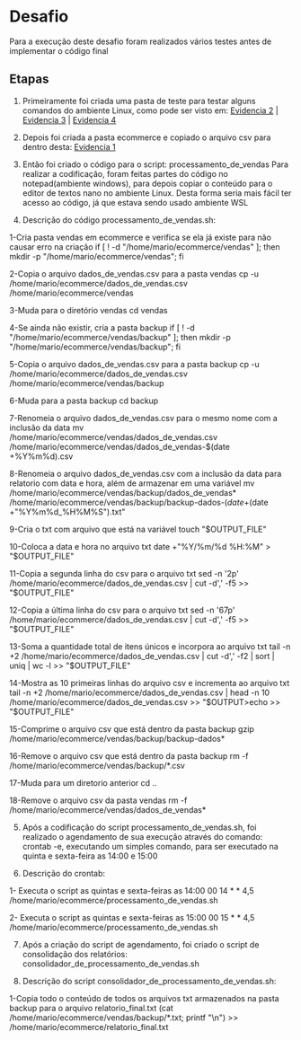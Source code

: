 # Desafio
Para a execução deste desafio foram realizados vários testes antes de implementar o código final

## Etapas

1. Primeiramente foi criada uma pasta de teste para testar alguns comandos do ambiente Linux, como pode ser visto em: [Evidencia 2](../evidencias/Teste_comandos.png)
| [Evidencia 3](../evidencias/Teste_comandos2.png)
| [Evidencia 4](../evidencias/Teste_comandos_txt.png)

2. Depois foi criada a pasta ecommerce e copiado o arquivo csv para dentro desta: [Evidencia 1](../evidencias/Copiando_csv.png)

3. Então foi criado o código para o script: processamento_de_vendas
Para realizar a codificação, foram feitas partes do código no notepad(ambiente windows), para depois copiar o conteúdo para o editor de textos nano no ambiente Linux. Desta forma seria mais fácil ter acesso ao código, já que estava sendo usado ambiente WSL

4. Descrição do código processamento_de_vendas.sh:

1-Cria pasta vendas em ecommerce e verifica se ela já existe para não causar erro na criação
if [ ! -d "/home/mario/ecommerce/vendas" ]; then   mkdir -p "/home/mario/ecommerce/vendas"; fi

2-Copia o arquivo dados_de_vendas.csv para a pasta vendas
cp -u /home/mario/ecommerce/dados_de_vendas.csv /home/mario/ecommerce/vendas

3-Muda para o diretório vendas
cd vendas

4-Se ainda não existir, cria a pasta backup
if [ ! -d "/home/mario/ecommerce/vendas/backup" ]; then   mkdir -p "/home/mario/ecommerce/vendas/backup"; fi

5-Copia o arquivo dados_de_vendas.csv para a pasta backup
cp -u /home/mario/ecommerce/dados_de_vendas.csv /home/mario/ecommerce/vendas/backup

6-Muda para a pasta backup
cd backup

7-Renomeia o arquivo dados_de_vendas.csv para o mesmo nome com a inclusão da data
mv /home/mario/ecommerce/vendas/dados_de_vendas.csv /home/mario/ecommerce/vendas/dados_de_vendas-$(date +%Y%m%d).csv

8-Renomeia o arquivo dados_de_vendas.csv com a inclusão da data para relatorio com data e hora, além de armazenar em uma variável
mv /home/mario/ecommerce/vendas/backup/dados_de_vendas* /home/mario/ecommerce/vendas/backup/backup-dados-$(date +%Y%m%d>OUTPUT_FILE="/home/mario/ecommerce/vendas/backup/relatorio_$(date +"%Y%m%d_%H%M%S").txt"

9-Cria o txt com arquivo que está na variável
touch "$OUTPUT_FILE"

10-Coloca a data e hora no arquivo txt
date +"%Y/%m/%d %H:%M" > "$OUTPUT_FILE"

11-Copia a segunda linha do csv para o arquivo txt
sed -n '2p' /home/mario/ecommerce/dados_de_vendas.csv | cut -d',' -f5 >> "$OUTPUT_FILE"

12-Copia a última linha do csv para o arquivo txt
sed -n '67p' /home/mario/ecommerce/dados_de_vendas.csv | cut -d',' -f5 >> "$OUTPUT_FILE"

13-Soma a quantidade total de itens únicos e incorpora ao arquivo txt
tail -n +2 /home/mario/ecommerce/dados_de_vendas.csv | cut -d',' -f2 | sort | uniq | wc -l >> "$OUTPUT_FILE"

14-Mostra as 10 primeiras linhas do arquivo csv e incrementa ao arquivo txt
tail -n +2 /home/mario/ecommerce/dados_de_vendas.csv | head -n 10 /home/mario/ecommerce/dados_de_vendas.csv >> "$OUTPUT>echo >> "$OUTPUT_FILE"

15-Comprime o arquivo csv que está dentro da pasta backup
gzip /home/mario/ecommerce/vendas/backup/backup-dados*

16-Remove o arquivo csv que está dentro da pasta backup
rm -f /home/mario/ecommerce/vendas/backup/*.csv

17-Muda para um diretorio anterior
cd ..

18-Remove o arquivo csv da pasta vendas
rm -f /home/mario/ecommerce/vendas/dados_de_vendas*

5. Após a codificação do script processamento_de_vendas.sh, foi realizado o agendamento de sua execução através do comando: crontab -e, executando um simples comando, para ser executado na quinta e sexta-feira as 14:00 e 15:00

6. Descrição do crontab:

1- Executa o script as quintas e sexta-feiras as 14:00
00 14 * * 4,5 /home/mario/ecommerce/processamento_de_vendas.sh

2- Executa o script as quintas e sexta-feiras as 15:00
00 15 * * 4,5 /home/mario/ecommerce/processamento_de_vendas.sh

7. Após a criação do script de agendamento, foi criado o script de consolidação dos relatórios: consolidador_de_processamento_de_vendas.sh

8. Descrição do script consolidador_de_processamento_de_vendas.sh:

1-Copia todo o conteúdo de todos os arquivos txt armazenados na pasta backup para o arquivo relatorio_final.txt
(cat /home/mario/ecommerce/vendas/backup/*.txt; printf "\n") >> /home/mario/ecommerce/relatorio_final.txt